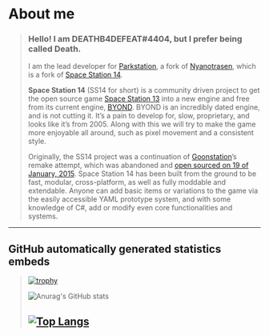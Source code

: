 # About me
> ### Hello! I am DEATHB4DEFEAT#4404, but I prefer being called Death.
>
> I am the lead developer for [Parkstation](https://github.com/Park-station/Parkstation), a fork of [Nyanotrasen](https://github.com/Nyanotrasen/Nyanotrasen), which is a fork of [Space Station 14](https://github.com/space-wizards/space-station-14).
>
> **Space Station 14** (SS14 for short) is a community driven project to get the open source game [Space Station 13](https://spacestation13.com) into a new engine and free from its current engine, [BYOND](https://secure.byond.com). BYOND is an incredibly dated engine, and is not cutting it. It’s a pain to develop for, slow, proprietary, and looks like it’s from 2005. Along with this we will try to make the game more enjoyable all around, such as pixel movement and a consistent style.
>
> Originally, the SS14 project was a continuation of [Goonstation](https://forum.ss13.co)’s remake attempt, which was abandoned and [open sourced on 19 of January, 2015](https://archive.fo/xey2L).
> Space Station 14 has been built from the ground to be fast, modular, cross-platform, as well as fully moddable and extendable. Anyone can add basic items or variations to the game via the easily accessible YAML prototype system, and with some knowledge of C#, add or modify even core functionalities and systems.
---

## GitHub automatically generated statistics embeds
> [![trophy](https://github-profile-trophy.vercel.app/?username=DEATHB4DEFEAT&theme=onedark)](https://github.com/ryo-ma/github-profile-trophy)
> 
> ![Anurag's GitHub stats](https://github-readme-stats.vercel.app/api?username=DEATHB4DEFEAT&show_icons=true&count_private=true&theme=radical)
> 
> [![Top Langs](https://github-readme-stats.vercel.app/api/top-langs/?username=DEATHB4DEFEAT&theme=radical)](https://github.com/anuraghazra/github-readme-stats)
> ---
